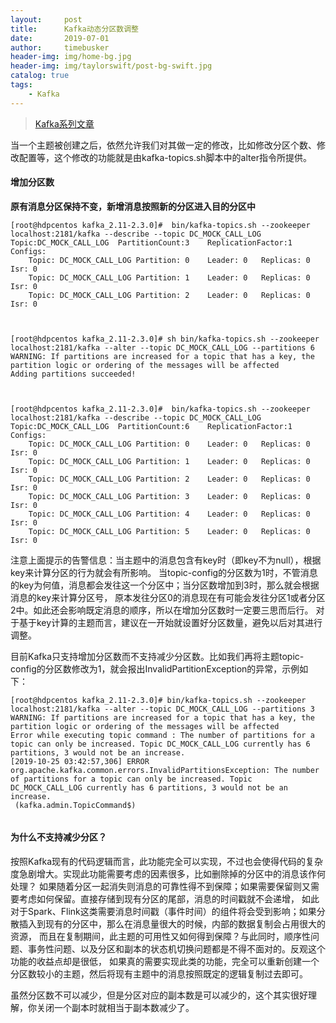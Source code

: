 ```yaml
---
layout:     post
title:      Kafka动态分区数调整
date:       2019-07-01
author:     timebusker
header-img: img/home-bg.jpg
header-img: img/taylorswift/post-bg-swift.jpg
catalog: true
tags:
    - Kafka
---  
```


> [Kafka系列文章](https://blog.csdn.net/u013256816/article/category/6500871/4) 

当一个主题被创建之后，依然允许我们对其做一定的修改，比如修改分区个数、修改配置等，这个修改的功能就是由kafka-topics.sh脚本中的alter指令所提供。

#### 增加分区数

**原有消息分区保持不变，新增消息按照新的分区进入目的分区中**

```shell
[root@hdpcentos kafka_2.11-2.3.0]#  bin/kafka-topics.sh --zookeeper localhost:2181/kafka --describe --topic DC_MOCK_CALL_LOG
Topic:DC_MOCK_CALL_LOG	PartitionCount:3	ReplicationFactor:1	Configs:
	Topic: DC_MOCK_CALL_LOG	Partition: 0	Leader: 0	Replicas: 0	Isr: 0
	Topic: DC_MOCK_CALL_LOG	Partition: 1	Leader: 0	Replicas: 0	Isr: 0
	Topic: DC_MOCK_CALL_LOG	Partition: 2	Leader: 0	Replicas: 0	Isr: 0



[root@hdpcentos kafka_2.11-2.3.0]# sh bin/kafka-topics.sh --zookeeper localhost:2181/kafka --alter --topic DC_MOCK_CALL_LOG --partitions 6
WARNING: If partitions are increased for a topic that has a key, the partition logic or ordering of the messages will be affected
Adding partitions succeeded!



[root@hdpcentos kafka_2.11-2.3.0]#  bin/kafka-topics.sh --zookeeper localhost:2181/kafka --describe --topic DC_MOCK_CALL_LOG
Topic:DC_MOCK_CALL_LOG	PartitionCount:6	ReplicationFactor:1	Configs:
	Topic: DC_MOCK_CALL_LOG	Partition: 0	Leader: 0	Replicas: 0	Isr: 0
	Topic: DC_MOCK_CALL_LOG	Partition: 1	Leader: 0	Replicas: 0	Isr: 0
	Topic: DC_MOCK_CALL_LOG	Partition: 2	Leader: 0	Replicas: 0	Isr: 0
	Topic: DC_MOCK_CALL_LOG	Partition: 3	Leader: 0	Replicas: 0	Isr: 0
	Topic: DC_MOCK_CALL_LOG	Partition: 4	Leader: 0	Replicas: 0	Isr: 0
	Topic: DC_MOCK_CALL_LOG	Partition: 5	Leader: 0	Replicas: 0	Isr: 0
```

注意上面提示的告警信息：当主题中的消息包含有key时（即key不为null），根据key来计算分区的行为就会有所影响。
当topic-config的分区数为1时，不管消息的key为何值，消息都会发往这一个分区中；当分区数增加到3时，那么就会根据消息的key来计算分区号，
原本发往分区0的消息现在有可能会发往分区1或者分区2中。如此还会影响既定消息的顺序，所以在增加分区数时一定要三思而后行。
对于基于key计算的主题而言，建议在一开始就设置好分区数量，避免以后对其进行调整。

目前Kafka只支持增加分区数而不支持减少分区数。比如我们再将主题topic-config的分区数修改为1，就会报出InvalidPartitionException的异常，示例如下：

```shell
[root@hdpcentos kafka_2.11-2.3.0]# bin/kafka-topics.sh --zookeeper localhost:2181/kafka --alter --topic DC_MOCK_CALL_LOG --partitions 3
WARNING: If partitions are increased for a topic that has a key, the partition logic or ordering of the messages will be affected
Error while executing topic command : The number of partitions for a topic can only be increased. Topic DC_MOCK_CALL_LOG currently has 6 partitions, 3 would not be an increase.
[2019-10-25 03:42:57,306] ERROR org.apache.kafka.common.errors.InvalidPartitionsException: The number of partitions for a topic can only be increased. Topic DC_MOCK_CALL_LOG currently has 6 partitions, 3 would not be an increase.
 (kafka.admin.TopicCommand$)


```

#### 为什么不支持减少分区？

按照Kafka现有的代码逻辑而言，此功能完全可以实现，不过也会使得代码的复杂度急剧增大。实现此功能需要考虑的因素很多，比如删除掉的分区中的消息该作何处理？
如果随着分区一起消失则消息的可靠性得不到保障；如果需要保留则又需要考虑如何保留。直接存储到现有分区的尾部，消息的时间戳就不会递增，
如此对于Spark、Flink这类需要消息时间戳（事件时间）的组件将会受到影响；如果分散插入到现有的分区中，那么在消息量很大的时候，内部的数据复制会占用很大的资源，
而且在复制期间，此主题的可用性又如何得到保障？与此同时，顺序性问题、事务性问题、以及分区和副本的状态机切换问题都是不得不面对的。反观这个功能的收益点却是很低，
如果真的需要实现此类的功能，完全可以重新创建一个分区数较小的主题，然后将现有主题中的消息按照既定的逻辑复制过去即可。

虽然分区数不可以减少，但是分区对应的副本数是可以减少的，这个其实很好理解，你关闭一个副本时就相当于副本数减少了。



